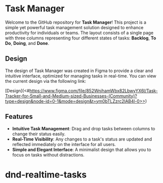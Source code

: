 # Task Manager

Welcome to the GitHub repository for **Task Manager**! This project is a simple yet powerful task management solution designed to enhance productivity for individuals or teams. The layout consists of a single page with three columns representing four different states of tasks: **Backlog**, **To Do**, **Doing**, and **Done**.

## Design

The design of Task Manager was created in Figma to provide a clear and intuitive interface, optimized for managing tasks in real-time. You can view the current design via the following link:

[Design](<#https://www.figma.com/file/852WnjhamWbx82LbwyYX6l/Task-Tracker-for-Small-and-Medium-sized-Businesses-(Community)?type=design&node-id=0-1&mode=design&t=ym0bTLZzrc2lAB4l-0>>)

## Features

- **Intuitive Task Management**: Drag and drop tasks between columns to change their status easily.
- **Real-Time Visibility**: Any changes to a task's status are updated and reflected immediately on the interface for all users.
- **Simple and Elegant Interface**: A minimalist design that allows you to focus on tasks without distractions.

# dnd-realtime-tasks
